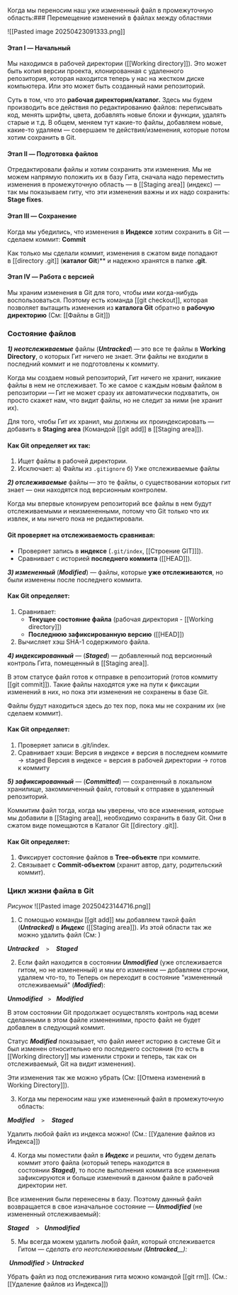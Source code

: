Когда мы переносим наш уже измененный файл в промежуточную область:### Перемещение изменений в файлах между областями

![[Pasted image 20250423091333.png]]

#### Этап I — Начальный

Мы находимся в рабочей директории ([[Working directory]]). Это может быть копия версии проекта, клонированная с удаленного репозитория, которая находится теперь у нас на жестком диске компьютера. Или это может быть созданный нами репозиторий. 

Суть в том, что это **рабочая директория/каталог.** Здесь мы будем производить все действия по редактированию файлов: переписывать код, менять шрифты, цвета, добавлять новые блоки и функции, удалять старые и т.д. В общем, меняем тут какие-то файлы, добавляем новые, какие-то удаляем — совершаем те действия/изменения, которые потом хотим сохранить в Git.

#### Этап II — Подготовка файлов

Отредактировали файлы и хотим сохранить эти изменения. Мы не можем напрямую положить их в базу Гита, сначала надо переместить изменения в промежуточную область — в [[Staging area]] (индекс) — так мы показываем гиту, что эти изменения важны и их надо сохранить: **Stage fixes**.

#### Этап III — Сохранение

Когда мы убедились, что изменения в **Индексе** хотим сохранить в Git — сделаем коммит: **Commit**

Как только мы сделали коммит, изменения в сжатом виде попадают в [[directory .git]] (**каталог Git**)** и надежно хранятся в папке **.git**.

#### Этап IV — Работа с версией

Мы храним изменения в Git для того, чтобы ими когда-нибудь воспользоваться. Поэтому есть команда [[git checkout]], которая позволяет вытащить изменения из **каталога Git** обратно в **рабочую директорию** (См: [[Файлы в Git]])

### Состояние файлов

_**1) неотслеживаемые**_ файлы (_**Untracked**_) — это все те файлы в **Working Directory**, о которых Гит ничего не знает. Эти файлы не входили в последний коммит и не подготовлены к коммиту.  

Когда мы создаем новый репозиторий, Гит ничего не хранит, никакие файлы в нем не отслеживает. То же самое с каждым новым файлом в репозитории — Гит не может сразу их автоматически подхватить, он просто скажет нам, что видит файлы, но не следит за ними (не хранит их). 

Для того, чтобы Гит их хранил, мы должны их проиндексировать — добавить в **Staging area** (Командой [[git add]] в [[Staging area]]).

#### Как Git определяет их так:
1. Ищет файлы в рабочей директории.
2. Исключает:
	а) Файлы из `.gitignore`
	б) Уже отслеживаемые файлы

_**2) отслеживаемые**_ файлы — это те файлы, о существовании которых гит знает — они находятся под версионным контролем.

Когда мы впервые клонируем репозиторий все файлы в нем будут отслеживаемыми и неизмененными, потому что Git только что их извлек, и мы ничего пока не редактировали.

#### Git проверяет на отслеживаемость сравнивая:
- Проверяет запись в **индексе** (`.git/index`, [[Строение GIT]]]).
- Сравнивает с историей **последнего коммита** ([[HEAD]]).

_**3) измененный**_ (_**Modified**_) — файлы, которые **уже отслеживаются**, но были изменены после последнего коммита.

#### Как Git определяет:
1. Сравнивает:
    - **Текущее состояние файла** (рабочая директория - [[Working directory]])
    - **Последнюю зафиксированную версию** ([[HEAD]])
2. Вычисляет хэш SHA-1 содержимого файла.

_**4) индексированный**_ — (**_Staged_**) — добавленный под версионный контроль Гита, помещенный в [[Staging area]]. 

В этом статусе файл готов к отправке в репозиторий (готов коммиту [[git commit]]). Такие файлы находятся уже на пути к фиксации изменений в них, но пока эти изменения не сохранены в базе Git. 

Файлы будут находиться здесь до тех пор, пока мы не сохраним их (не сделаем коммит).

#### Как Git определяет:

1. Проверяет записи в .git/index.
2. Сравнивает хэши:
	Версия в индексе ≠ версия в последнем коммите → staged
	Версия в индексе = версия в рабочей директории → готов к коммиту

_**5) зафиксированный**_ — (_**Сommitted**_) — сохраненный в локальном хранилище, закоммиченный файл, готовый к отправке в удаленный репозиторий. 

Коммитим файл тогда, когда мы уверены, что все изменения, которые мы добавили в [[Staging area]], необходимо сохранить в базу Git. Они в сжатом виде помещаются в Каталог Git [[directory .git]].
#### Как Git определяет:
1. Фиксирует состояние файлов в **Tree-объекте** при коммите.
2. Связывает с **Commit-объектом** (хранит автор, дату, родительский коммит).

### Цикл жизни файла в Git
*Рисунок*
![[Pasted image 20250423144716.png]]

1. С помощью команды [[git add]] мы добавляем такой файл (_**Untracked)**_ в ***Индекс*** ([[Staging area]]). Из этой области так же можно удалить файл (См: )


***Untracked***    `>`    _**Staged**_

2. Если файл находится в состоянии _**Unmodified**_ (уже отслеживается гитом, но не измененный) и мы его изменяем — добавляем строчки, удаляем что-то, то Теперь он переходит в состояние "измененный отслеживаемый" (_**Modified**_):

_**Unmodified**_   `>`   _**Modified**_

В этом состоянии Git продолжает осуществлять контроль над всеми сделанными в этом файле изменениями, просто файл не будет добавлен в следующий коммит. 

Статус _**Modified**_ показывает, что файл имеет историю в системе Git и был изменен относительно его последнего состояния (то есть в [[Working directory]] мы изменили строки и теперь, так как он отслеживаемый, Git на видит изменения). 

Эти изменения так же можно убрать (См: [[Отмена изменений в Working Directory]]). 

3. Когда мы переносим наш уже измененный файл в промежуточную область:

_**Modified**_    `>`    **_Staged_**

Удалить любой файл из индекса можно! (См.: [[Удаление файлов из Индекса]])

4. Когда мы поместили файл в _**Индекс**_ и решили, что будем делать коммит этого файла
(который теперь находится в состоянии _**Staged)**_, то после выполнения коммита все изменения зафиксируются и больше изменений в данном файле в рабочей директории нет. 

Все изменения были перенесены в базу. Поэтому данный файл возвращается в свое изначальное состояние _—_ _**Unmodified**_ (не измененный отслеживаемый):

_**Staged**_    `>`   _**Unmodified**_

5. Мы всегда можем удалить любой файл, который отслеживается Гитом _— сделать его
неотслеживаемым (**Untracked**__):_

 ***Unmodified*** > ***Untracked***

Убрать файл из под отслеживания гита можно командой [[git rm]]. (См.: [[Удаление файлов из Индекса]])

